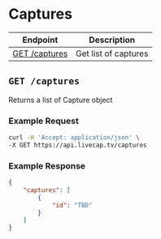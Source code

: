 # Captures

| Endpoint | Description |
| ---- | --------------- |
| [GET /captures](/v1/capture.md#list-captures) | Get list of captures |

## `GET /captures`

Returns a list of Capture object

### Example Request

```bash
curl -H 'Accept: application/json' \
-X GET https://api.livecap.tv/captures
```

### Example Response

```json
{
	"captures": [
		{
			"id": "TBD"
		}
	]	
}
```


